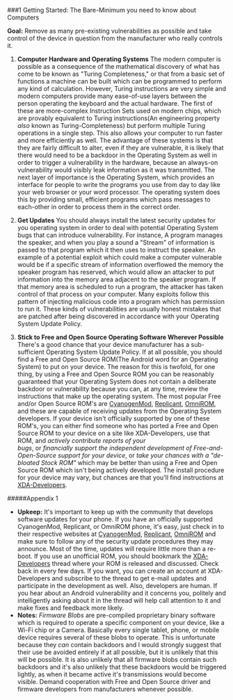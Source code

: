 ###1 Getting Started: The Bare-Minimum you need to know about Computers

**Goal:** Remove as many pre-existing vulnerabilities as possible and take
control of the device in question from the manufacturer who really controls it.

  1. **Computer Hardware and Operating Systems**
The modern computer is possible as a consequence of the mathematical discovery
of what has come to be known as "Turing Completeness," or that from a basic set
of functions a machine can be built which can be programmed to perform any kind
of calculation. However, Turing instructions are very simple and modern 
computers provide many ease-of-use layers between the person operating the
keyboard and the actual hardware. The first of these are more-complex
Instruction Sets used on modern chips, which are provably equivalent to Turing
instructions(An engineering property *also* known as Turing-Completeness) but 
perform multiple Turing operations in a single step. This also allows your 
computer to run faster and more efficiently as well. The advantage of these
systems is that they are fairly difficult to alter, even if they are vulnerable,
it is likely that there would need to be a backdoor in the Operating System as 
well in order to trigger a vulnerability in the hardware, because an always-on
vulnerability would visibly leak information as it was transmitted. The next 
layer of importance is the Operating System, which provides an interface for
people to write the programs you use from day to day like your web browser or 
your word processor. The operating system does this by providing small, 
efficient programs which pass messages to each-other in order to process 
them in the correct order.

  2. **Get Updates**
You should always install the latest security updates for you operating system
in order to deal with potential Operating System bugs that can introduce 
vulnerability. For instance, A program manages the speaker, and when
you play a sound a "Stream" of information is passed to that program which it 
then uses to instruct the speaker. An example of a potential exploit which 
could make a computer vulnerable would be if a specific stream of information 
overflowed the memory the speaker program has reserved, which would allow an
attacker to put information into the memory area adjacent to the speaker 
program. If that memory area is scheduled to run a program, the attacker has
taken control of that process on your computer. Many exploits follow this 
pattern of injecting malicious code into a program which has permission to run 
it. These kinds of vulnerabilities are usually honest mistakes that are patched
after being discovered in accordance with your Operating System Update Policy.

  3. **Stick to Free and Open Source Operating Software Wherever Possible**
There's a good chance that your device manufacturer has a sub-sufficient
Operating System Update Policy. If at all possible, you should find a Free and
Open Source ROM(The Android word for an Operating System) to put on your device.
The reason for this is twofold, for one thing, by using a Free and Open Source
ROM you can be reasonably guaranteed that your Operating System does not contain
a deliberate backdoor or vulnerability because you can, at any time, review
the instructions that make up the operating system. The most popular Free and/or
Open Source ROM's are [CyanogenMod](https://www.cyanogenmod.com), 
[Replicant](https://www.replicant.us), [OmniROM](https://www.omnirom.com),
and these are capable of receiving updates from the Operating System developers. 
If your device isn't officially supported by one of these ROM's, you can either
find someone who has ported a Free and Open Source ROM to your device on a site 
like XDA-Developers, use that ROM, and *actively contribute reports of your*  
*bugs*, or *financially support the independent development of*
*Free-and-Open-Source support for your device*, or *take your chances with a 
"de-bloated Stock ROM"* which may be better than using a Free and Open Source 
ROM which isn't being actively developed. The install procedure for your device
may vary, but chances are that you'll find instructions at 
[XDA-Developers](https://www.xda-developers.com).

#####Appendix 1
  * **Upkeep:** It's important to keep up with the community that develops software
updates for your phone. If you have an officially supported CyanogenMod, 
Replicant, or OmniROM phone, it's easy, just check in to their respective
websites at [CyanogenMod](https://www.cyanogenmod.com), 
[Replicant](https://www.replicant.us), [OmniROM](https://www.omnirom.com) and
make sure to follow any of the security update procedures they may announce.
Most of the time, updates will require little more than a re-boot. If you use
an unofficial ROM, you should bookmark the 
[XDA-Developers](https://www.xda-developers.com) thread where your ROM is 
released and discussed. Check back in every few days. If you want, you can 
create an account at XDA-Developers and subscribe to the thread to get e-mail
updates and participate in the development as well. Also, developers are human.
If you hear about an Android vulnerability and it concerns you, politely and
intelligently asking about it in the thread will help call attention to it and
make fixes and feedback more likely.
  * **Notes:** *Firmware Blobs* are pre-compiled proprietary binary software 
which is required to operate a specific component on your device, like a Wi-Fi
chip or a Camera. Basically every single tablet, phone, or mobile device
requires several of these blobs to operate. This is unfortunate because they
*can* contain backdoors and I would strongly suggest that their use be avoided
entirely if at all possible, but it is unlikely that this will be possible.
It is also unlikely that all firmware blobs contain such backdoors and it's also
unlikely that these backdoors would be triggered lightly, as when it became
active it's transmissions would become visible. Demand cooperation with Free and
Open Source driver and firmware developers from manufacturers whenever possible.
